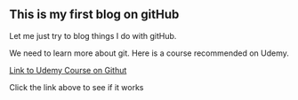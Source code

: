 ## This is my first blog on gitHub

Let me just try to blog things I do with gitHub.

We need to learn more about git. Here is a course recommended on Udemy.

[Link to Udemy Course on Githut](https://www.udemy.com/course/git-complete/?LSNPUBID=5iaySSWYq9k&ranEAID=5iaySSWYq9k&ranMID=39197&ranSiteID=5iaySSWYq9k-tD.jKcPrwiDEy8_btwqcpA&utm_medium=udemyads&utm_source=aff-campaign)

Click the link above to see if it works


